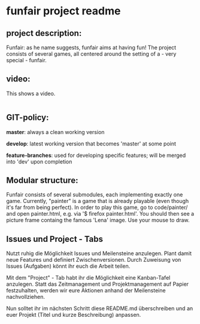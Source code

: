funfair project readme
====================

project description:
-----------------

Funfair: as he name suggests, funfair aims at having fun! The project consists of several games, all centered around the setting of a - very special - funfair. 


video:
--------
This shows a video.

<p align="center">
<img scr="documentation/videos/painter.gif">
</p>



GIT-policy:
--------------

**master**: always a clean working version

**develop**: latest working version that becomes 'master' at some point

**feature-branches**: used for developing specific features; will be merged into 'dev' upon completion


Modular structure:
------------------

Funfair consists of several submodules, each implementing exactly one game. Currently, "painter" is a game that is already playable (even though it's far from being perfect). In order to play this game, go to code/painter/ and open painter.html, e.g. via '$ firefox painter.html'. You should then see a picture frame containg the famous 'Lena' image. Use your mouse to draw.


Issues und Project - Tabs
-------------------------

Nutzt ruhig die Möglichkeit Issues und Meilensteine anzulegen. Plant damit neue Features und definiert Zwischenversionen. Durch Zuweisung von Issues (Aufgaben) könnt ihr euch die Arbeit teilen.

Mit dem "Project" - Tab habt ihr die Möglichkeit eine Kanban-Tafel anzulegen. Statt das Zeitmanagement und Projektmanagement auf Papier festzuhalten, werden wir eure Aktionen anhand der Meilensteine nachvollziehen.


Nun solltet ihr im nächsten Schritt diese README.md überschreiben und an euer Projekt (Titel und kurze Beschreibung) anpassen.
 
